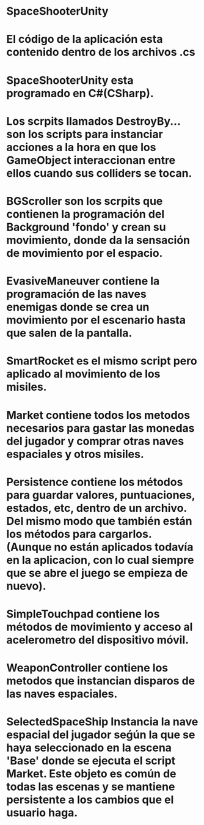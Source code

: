 # SpaceShooterUnity

# El código de la aplicación esta contenido dentro de los archivos .cs
# SpaceShooterUnity esta programado en C#(CSharp).
# Los scrpits llamados DestroyBy... son los scripts para instanciar acciones a la hora en que los GameObject interaccionan entre ellos cuando sus colliders se tocan.
# BGScroller son los scrpits que contienen la programación del Background 'fondo' y crean su movimiento, donde da la sensación de movimiento por el espacio.
# EvasiveManeuver contiene la programación de las naves enemigas donde se crea un movimiento por el escenario hasta que salen de la pantalla.
# SmartRocket es el mismo script pero aplicado al movimiento de los misiles.
# Market contiene todos los metodos necesarios para gastar las monedas del jugador y comprar otras naves espaciales y otros misiles.
# Persistence contiene los métodos para guardar valores, puntuaciones, estados, etc, dentro de un archivo. Del mismo modo que también están los métodos para cargarlos. (Aunque no están aplicados todavía en la aplicacion, con lo cual siempre que se abre el juego se empieza de nuevo).
# SimpleTouchpad contiene los métodos de movimiento y acceso al acelerometro del dispositivo móvil.
# WeaponController contiene los metodos que instancian disparos de las naves espaciales.
# SelectedSpaceShip Instancia la nave espacial del jugador seǵún la que se haya seleccionado en la escena 'Base' donde se ejecuta el script Market. Este objeto es común de todas las escenas y se mantiene persistente a los cambios que el usuario haga.
